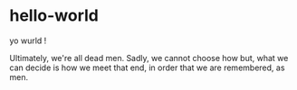 # hello-world
yo wurld !


Ultimately, we're all dead men. Sadly, we cannot choose how but, what we can decide is how we meet that end, in order that we are remembered, as men.
